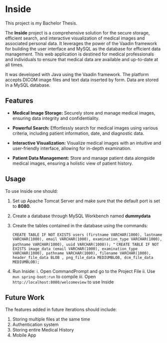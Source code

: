 # Inside

This project is my Bachelor Thesis.

The **Inside** project is a comprehensive solution for the secure storage, efficient search, and interactive visualization of medical images and associated personal data. It leverages the power of the Vaadin framework for building the user interface and MySQL as the database for efficient data management. This 
web application is destined for medical professionals and individuals to ensure that medical data are available and up-to-date at all times.
 
It was developed with Java using the Vaadin framework. The platform accepts DICOM image files and text data inserted by form. Data are stored in a MySQL database.

## Features
-   **Medical Image Storage:** Securely store and manage medical images, ensuring data integrity and confidentiality.
    
-   **Powerful Search:** Effortlessly search for medical images using various criteria, including patient information, date, and diagnostic data.
    
-   **Interactive Visualization:** Visualize medical images with an intuitive and user-friendly interface, allowing for in-depth examination.
    
-   **Patient Data Management:** Store and manage patient data alongside medical images, ensuring a holistic view of patient history.  

## Usage

To use Inside one should:

 1. Set up Apache Tomcat Server and make sure that the default port is set to **8080**.
 2. Create a database through MySQL Workbench named **dummydata**
 3. Create the tables contained in the database using the commands:	

    `CREATE TABLE IF NOT EXISTS users (firstname VARCHAR(1000), lastname VARCHAR(1000), email VARCHAR(1000), examination_type VARCHAR(1000), pathname VARCHAR(1000), uuid VARCHAR(1000)); "`
`CREATE TABLE IF NOT EXISTS image_data (email VARCHAR(1000), examination_type VARCHAR(1000), pathname VARCHAR(1000), filename VARCHAR(1000), header_file_data BLOB , png_file_data MEDIUMBLOB, dcm_file_data MEDIUMBLOB);`

 4. Run Inside:
		 i.  Open CommandPrompt and go to the Project File
		 ii. Use `mvn spring-boot:run` to compile 
		 iii. Open `http://localhost:8080/welcomeview` to use  Inside

## Future Work
The features added in future iterations should include:

 1. Storing multiple files at the same time
 2. Authentication system
 3. Storing entire Medical History
 4. Mobile App
